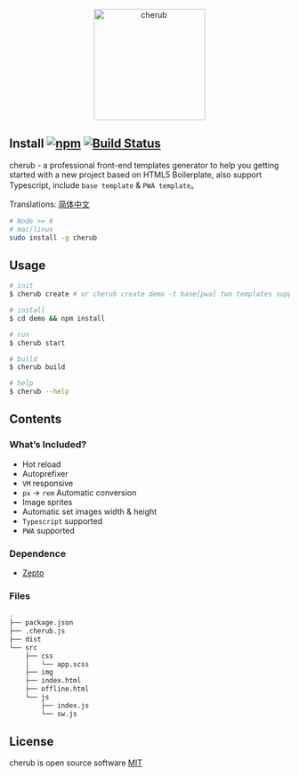 <p align="center">
  <img alt="cherub" src="https://gw.alicdn.com/tfs/TB1kSLzw0cnBKNjSZR0XXcFqFXa-512-512.svg" width="200">
</p>

## Install [![npm](https://img.shields.io/npm/v/cherub.svg)](https://www.npmjs.com/package/cherub) [![Build Status](https://travis-ci.org/l-zhi/cherub.svg?branch=master)](https://travis-ci.org/l-zhi/cherub) 

cherub - a professional front-end templates generator to help you getting started with a new project based on HTML5 Boilerplate, also support Typescript, include `base template` & `PWA template`。

Translations: [简体中文](https://github.com/l-zhi/cherub/doc/README.zh_CN.md)

```sh
# Node >= 6
# mac/linux
sudo install -g cherub
```

## Usage

```sh
# init
$ cherub create # or cherub create demo -t base[pwa] two templates supported

# install
$ cd demo && npm install

# run
$ cherub start

# build
$ cherub build

# help
$ cherub --help
```

## Contents

### What’s Included?

- Hot reload
- Autoprefixer
- `VM` responsive
- `px` -> `rem` Automatic conversion
- Image sprites
- Automatic set images width & height
- `Typescript` supported
- `PWA` supported

### Dependence

- [Zepto](http://zeptojs.com/) 

### Files

```sh
.
├── package.json
├── .cherub.js
├── dist
└── src
    ├── css
    │   └── app.scss
    ├── img
    ├── index.html
    ├── offline.html
    └── js
        ├── index.js
        └── sw.js
```

## License

cherub is open source software [MIT](https://opensource.org/licenses/MIT)
